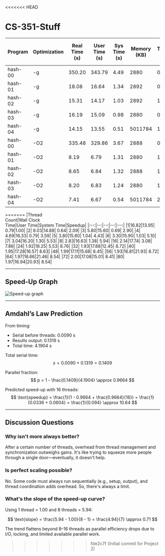 <<<<<<< HEAD
# CS-351-Stuff



| Program   | Optimization | Real Time (s) | User Time (s) | Sys Time (s) | Memory (KB) | Throughput (MB/s) | Speedup vs hash-00 -g |
|-----------|--------------|---------------|----------------|---------------|--------------|--------------------|------------------------|
| hash-00   | -g           | 350.20        | 343.79         | 4.49          | 2880         | 0.05               | 1.00                   |
| hash-01   | -g           | 18.08         | 16.64          | 1.34          | 2892         | 0.88               | 19.37                  |
| hash-02   | -g           | 15.31         | 14.17          | 1.03          | 2892         | 1.05               | 22.88                  |
| hash-03   | -g           | 16.19         | 15.09          | 0.98          | 2880         | 0.99               | 21.63                  |
| hash-04   | -g           | 14.15         | 13.55          | 0.51          | 5011784      | 1.13               | 24.75                  |
| hash-00   | -O2          | 335.48        | 329.86         | 3.67          | 2888         | 0.05               | 1.04                   |
| hash-01   | -O2          | 8.19          | 6.79           | 1.31          | 2880         | 1.95               | 42.75                  |
| hash-02   | -O2          | 8.65          | 6.84           | 1.32          | 2888         | 1.85               | 40.47                  |
| hash-03   | -O2          | 8.20          | 6.83           | 1.24          | 2880         | 1.95               | 42.69                  |
| hash-04   | -O2          | 7.41          | 6.67           | 0.54          | 5011784      | 2.16               | 47.25                  |

=======
|Thread<br>Count|Wall Clock<br>Time|User Time|System Time|Speedup|
|:--:|--:|--:|--:|:--:|
|1|16.82|13.95| 0.79|1.00|
|2| 8.03|14.88| 0.64| 2.09|
|3| 5.80|15.60| 0.69| 2.90|
|4| 4.69|16.33| 0.79| 3.59|
|5| 3.80|15.60| 1.04| 4.43|
|6| 3.30|15.90| 1.03| 5.10|
|7| 3.04|16.20| 1.30| 5.53|
|8| 2.83|16.63| 1.38| 5.94|
|16| 2.14|17.74| 3.08| 7.86|
|24| 1.92|18.25| 5.53| 8.76|
|32| 1.93|17.88|12.45| 8.72|
|40| 1.95|17.28|16.57| 8.63|
|48| 1.99|17.11|15.68| 8.45|
|56| 1.93|16.81|21.93| 8.72|
|64| 1.97|16.66|21.46| 8.54|
|72| 2.00|17.08|15.01| 8.41|
|80| 1.97|16.94|20.93| 8.54|

---

## Speed-Up Graph

![Speed-up graph](speedup.png)

---

## Amdahl’s Law Prediction

From timing:

- Serial before threads: 0.0090 s
- Results output: 0.1319 s
- Total time: 4.1904 s

Total serial time:
$$
s = 0.0090 + 0.1319 = 0.1409
$$

Parallel fraction:
$$
p = 1 - \frac{0.1409}{4.1904} \approx 0.9664
$$

Predicted speed-up with 16 threads:
$$
\text{speedup} = \frac{1}{1 - 0.9664 + \frac{0.9664}{16}} = \frac{1}{0.0336 + 0.0604} = \frac{1}{0.094} \approx 10.64
$$

---

## Discussion Questions

### Why isn't more always better?

After a certain number of threads, 
overhead from thread management and synchronization outweighs gains. 
It's like trying to squeeze more people through 
a single door—eventually, it doesn't help.

### Is perfect scaling possible?

No. 
Some code must always run sequentially 
(e.g., setup, output), and thread coordination adds overhead. 
So, there's always a limit.

### What's the slope of the speed-up curve?

Using 1 thread = 1.00 and 8 threads = 5.94:

$$
\text{slope} = \frac{5.94 - 1.00}{8 - 1} = \frac{4.94}{7} \approx 0.71
$$

The trend flattens beyond 8–16 threads 
as parallel efficiency drops due to I/O, locking, 
and limited available parallel work.


>>>>>>> fde2c7f (Initial commit for Project 2)
